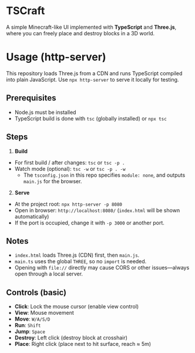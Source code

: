 # TSCraft

A simple Minecraft-like UI implemented with **TypeScript** and **Three.js**,
where you can freely place and destroy blocks in a 3D world.

# Usage (http-server)

This repository loads Three.js from a CDN and runs TypeScript compiled into plain JavaScript. Use `npx http-server` to serve it locally for testing.

## Prerequisites
- Node.js must be installed  
- TypeScript build is done with `tsc` (globally installed) or `npx tsc`

## Steps
1) **Build**  
- For first build / after changes: `tsc` or `tsc -p .`  
- Watch mode (optional): `tsc -w` or `tsc -p . -w`  
  - The `tsconfig.json` in this repo specifies `module: none`, and outputs `main.js` for the browser.

2) **Serve**  
- At the project root: `npx http-server -p 8080`  
- Open in browser: `http://localhost:8080/` (`index.html` will be shown automatically)  
- If the port is occupied, change it with `-p 3000` or another port.

## Notes
- `index.html` loads Three.js (CDN) first, then `main.js`.  
- `main.ts` uses the global `THREE`, so no `import` is needed.  
- Opening with `file://` directly may cause CORS or other issues—always open through a local server.

## Controls (basic)
- **Click**: Lock the mouse cursor (enable view control)  
- **View**: Mouse movement  
- **Move**: `W/A/S/D`  
- **Run**: `Shift`  
- **Jump**: `Space`  
- **Destroy**: Left click (destroy block at crosshair)  
- **Place**: Right click (place next to hit surface, reach ≈ 5m)  

